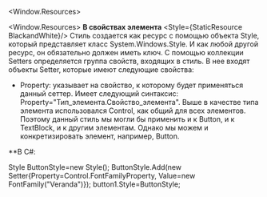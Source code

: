 <Window.Resources>
<Style  x:Key ="BlackAndWhite"> или TargetType="Button"
	 <Setter` `Property = "Control.FontFamily" Value = "Verdana"/>
	<EventSetter Event= "Button.Click" Handler= "Button_Click" />-обработчик событий
 </Style>
 <Style  x:Key ="Black" BasedOn={StaticResource BlackAndWhite}>-Наследование стиля
	 <Setter Property = "Control.FontFamily" Value = "Verdana"/>
	<EventSetter Event= "Button.Click" Handler= "Button_Click" />-обработчик событий
 </Style>
 <Window.Resources>
**В свойствах элемента**
<Style={StaticResource BlackandWhite}/>
Стиль создается как ресурс с помощью объекта Style, который представляет класс System.Windows.Style. И как любой другой ресурс, он обязательно должен иметь ключ. С помощью коллекции Setters определяется группа свойств, входящих в стиль. В нее входят объекты Setter, которые имеют следующие свойства:

-   Property: указывает на свойство, к которому будет применяться данный сеттер. Имеет следующий синтаксис: Property="Тип_элемента.Свойство_элемента". Выше в качестве типа элемента использовался Control, как общий для всех элементов. Поэтому данный стиль мы могли бы применить и к Button, и к TextBlock, и к другим элементам. Однако мы можем и конкретизировать элемент, например, Button.

**В C#:

Style ButtonStyle=new Style();
ButtonStyle.Add(new Setter{Property=Control.FontFamilyProperty, 
Value=new FontFamily("Veranda")});
button1.Style=ButtonStyle;